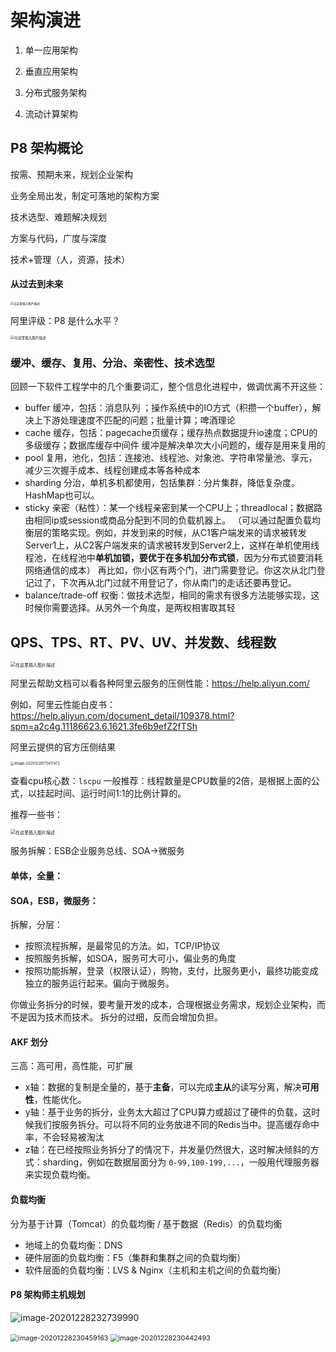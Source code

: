 # 架构演进

1. 单一应用架构

2. 垂直应用架构

3. 分布式服务架构

4. 流动计算架构



## P8 架构概论

按需、预期未来，规划企业架构

业务全局出发，制定可落地的架构方案

技术选型、难题解决规划

方案与代码，广度与深度

技术+管理（人，资源，技术）



#### 从过去到未来

<img src="../../images/20200710121852709-1609148980255.png" alt="在这里插入图片描述" style="zoom:33%;" />

阿里评级：P8 是什么水平？

<img src="../../images/202007101116538.png" alt="在这里插入图片描述" style="zoom:40%;" />

### 缓冲、缓存、复用、分治、亲密性、技术选型

回顾一下软件工程学中的几个重要词汇，整个信息化进程中，做调优离不开这些：
- buffer 缓冲，包括：消息队列 ；操作系统中的IO方式（积攒一个buffer），解决上下游处理速度不匹配的问题；批量计算；啤酒理论
- cache 缓存，包括：pagecache页缓存；缓存热点数据提升io速度；CPU的多级缓存；数据库缓存中间件
缓冲是解决单次大小问题的，缓存是用来复用的
- pool 复用，池化，包括：连接池、线程池、对象池、字符串常量池、享元，减少三次握手成本、线程创建成本等各种成本
- sharding 分治，单机多机都使用，包括集群：分片集群，降低复杂度。HashMap也可以。
- sticky 亲密（粘性）：某一个线程亲密到某一个CPU上；threadlocal；数据路由相同ip或session或商品分配到不同的负载机器上。
（可以通过配置负载均衡层的策略实现。例如，并发到来的时候，从C1客户端发来的请求被转发Server1上，从C2客户端发来的请求被转发到Server2上，这样在单机使用线程池，在线程池中**单机加锁，要优于在多机加分布式锁**，因为分布式锁要消耗网络通信的成本）
再比如，你小区有两个门，进门需要登记。你这次从北门登记过了，下次再从北门过就不用登记了，你从南门的走话还要再登记。
- balance/trade-off 权衡：做技术选型，相同的需求有很多方法能够实现，这时候你需要选择。从另外一个角度，是两权相害取其轻



## QPS、TPS、RT、PV、UV、并发数、线程数

<img src="../../images/20200710121007155.png" alt="在这里插入图片描述" style="zoom: 50%;" />

阿里云帮助文档可以看各种阿里云服务的压侧性能：https://help.aliyun.com/

例如，阿里云性能白皮书：https://help.aliyun.com/document_detail/109378.html?spm=a2c4g.11186623.6.1621.3fe6b9efZ2fTSh

阿里云提供的官方压侧结果

<img src="../../images/image-20201228175417472.png" alt="image-20201228175417472" style="zoom:40%;" />

查看cpu核心数：`lscpu`
一般推荐：线程数量是CPU数量的2倍，是根据上面的公式，以挂起时间、运行时间1:1的比例计算的。

推荐一些书：

<img src="../../images/20200710121807916.png" alt="在这里插入图片描述" style="zoom: 50%;" />



服务拆解：ESB企业服务总线、SOA->微服务

#### 单体，全量：


#### SOA，ESB，微服务：
拆解，分层：
- 按照流程拆解，是最常见的方法。如，TCP/IP协议
- 按照服务拆解，如SOA，服务可大可小，偏业务的角度
- 按照功能拆解，登录（权限认证），购物，支付，比服务更小，最终功能变成独立的服务运行起来。偏向于微服务。

你做业务拆分的时候，要考量开发的成本，合理根据业务需求，规划企业架构，而不是因为技术而技术。
拆分的过细，反而会增加负担。

#### AKF 划分
三高：高可用，高性能，可扩展

- x轴：数据的复制是全量的，基于**主备**，可以完成**主从**的读写分离，解决**可用性**，性能优化。
- y轴：基于业务的拆分，业务太大超过了CPU算力或超过了硬件的负载，这时候我们按服务拆分。可以将不同的业务放进不同的Redis当中。提高缓存命中率，不会轻易被淘汰
- z轴：在已经按照业务拆分了的情况下，并发量仍然很大，这时解决倾斜的方式：sharding，例如在数据层面分为 `0-99,100-199,...`，一般用代理服务器来实现负载均衡。

#### 负载均衡

分为基于计算（Tomcat）的负载均衡 / 基于数据（Redis）的负载均衡

- 地域上的负载均衡：DNS
- 硬件层面的负载均衡：F5（集群和集群之间的负载均衡）
- 软件层面的负载均衡：LVS & Nginx（主机和主机之间的负载均衡）

#### P8 架构师主机规划

![image-20201228232739990](../../images/image-20201228232739990.png)

<img src="../../images/image-20201228230459163.png" alt="image-20201228230459163" style="zoom:77%;" />

<img src="../../images/image-20201228230442493.png" alt="image-20201228230442493" style="zoom:77%;" />


